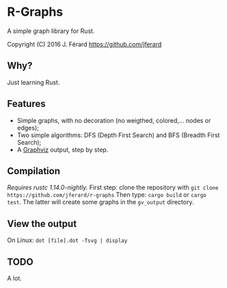 # R-Graphs
A simple graph library for Rust.

Copyright (C) 2016 J. Férard <https://github.com/jferard>

## Why?
Just learning Rust.

## Features
* Simple graphs, with no decoration (no weigthed, colored,... nodes or edges);
* Two simple algorithms: DFS (Depth First Search) and BFS (Breadth First Search);
* A [Graphviz](www.graphviz.org) output, step by step.

## Compilation
*Requires rustc 1.14.0-nightly.*
First step: clone the repository with `git clone https://github.com/jferard/r-graphs`
Then type: `cargo build` or `cargo test`. The latter will create some graphs in the `gv_output` directory.

## View the output
On Linux:
```dot [file].dot -Tsvg | display```

## TODO
A lot.